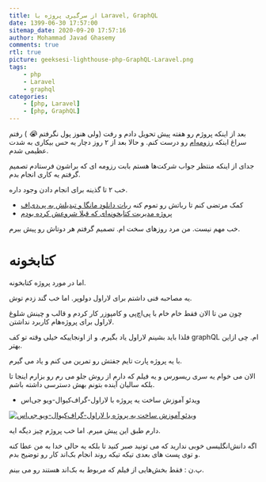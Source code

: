```yaml
---
title: از سرگیری پروژه با Laravel, GraphQL
date: 1399-06-30 17:57:00
sitemap_date: 2020-09-20 17:57:16
author: Mohammad Javad Ghasemy
comments: true
rtl: true
picture: geeksesi-lighthouse-php-GraphQL-Laravel.png
tags:
    - php
    - Laravel
    - graphql
categories:
    - [php, Laravel]
    - [php, GraphQL]
---
```


بعد از اینکه پروژم رو هفته پیش تحویل دادم و رفت (ولی هنوز پول نگرفتم <i class="emoji">😭</i> ) رفتم سراغ اینکه [رزومه‌ام](https://resume.geeksesi.ir) رو درست کنم. و حالا بعد از ۲ روز دچار یه حس بیکاری به شدت عظیمی شدم.

جدای از اینکه منتظر جواب شرکت‌ها هستم بابت رزومه ای که براشون فرستادم تصمیم گرفتم یه کاری انجام بدم.

خب ۲ تا گذینه برای انجام دادن وجود داره.

-   کمک مرتضی کنم تا رباتش رو تموم کنه [ربات دانلود مانگا و تبدیلش به پی‌دی‌اف](https://gitlab.com/s-mtz/mangadl_tbot)
-   [پروژه مدیریت کتابخونه‌ای که قبلا شروعش کرده بودم](https://gitlab.com/kmtqom/library)

خب مهم نیست. من مرد روزهای سخت ام. تصمیم گرفتم هر دوتاش رو پیش ببرم.

# کتابخونه

اما در مورد پروژه کتابخونه.

یه مصاحبه فنی داشتم برای لاراول دولوپر. اما خب گند زدم توش.

چون من تا الان فقط خام خام با پی‌اچ‌پی و کامپوزر کار کردم و قالب و چینش شلوغ لاراول برای پروژه‌هام کاربرد نداشتن.

فلذا باید بشینم لاراول یاد بگیرم. و از اونجاییکه خیلی وقته تو کف graphQL ام. چی ازاین بهتر.

با یه پروژه پارت تایم جفتش رو تمرین می کنم و یاد می گیرم.

الان می خوام یه سری ریسورس و یه فیلم که دارم از روش جلو می رم رو بزارم اینجا تا بلکه سالیان آینده بتونم بهش دسترسی داشته باشم.

-   ویدئو آموزش ساخت یه پروژه با لاراول-گراف‌کیوال-ویو جی‌اس

[![ویدئو آموزش ساخت یه پروژه با لاراول-گراف‌کیوال-ویو جی‌اس](http://img.youtube.com/vi/4z3EMCc4bP4/0.jpg)](http://www.youtube.com/watch?v=4z3EMCc4bP4 "ویدئو آموزش ساخت یه پروژه با لاراول-گراف‌کیوال-ویو جی‌اس")

دارم طبق این پیش میرم. اما خب پروژم چیز دیگه ایه.

اگه دانش‌انگلیسی خوبی ندارید که می تونید صبر کنید تا بلکه یه حالی خدا به من عطا کنه و توی پست های بعدی تیکه تیکه روند انجام بک‌اند کار رو توضیح بدم.

پ.ن : فقط بخش‌هایی از فیلم که مربوط به بک‌اند هستند رو می بینم.
